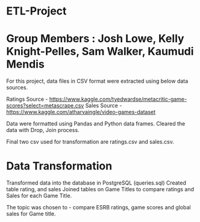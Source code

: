 # ETL-Project
# Group Members : Josh Lowe, Kelly Knight-Pelles, Sam Walker, Kaumudi Mendis

For this project,  data files in CSV format were extracted using below data sources. 

Ratings Source - https://www.kaggle.com/tyedwardse/metacritic-game-scores?select=metascrape.csv
Sales Source - https://www.kaggle.com/atharvaingle/video-games-dataset


Data were formatted using Pandas and Python data frames.
Cleared the data with Drop, Join process. 

Final two csv used for transformation are ratings.csv and sales.csv.

# Data Transformation


Transformed data into the database in PostgreSQL (queries.sql)
Created table rating, and sales 
Joined tables on Game Titles to compare ratings and Sales for each Game Title. 


The topic was chosen to - compare ESRB ratings, game scores and global sales for Game title. 
